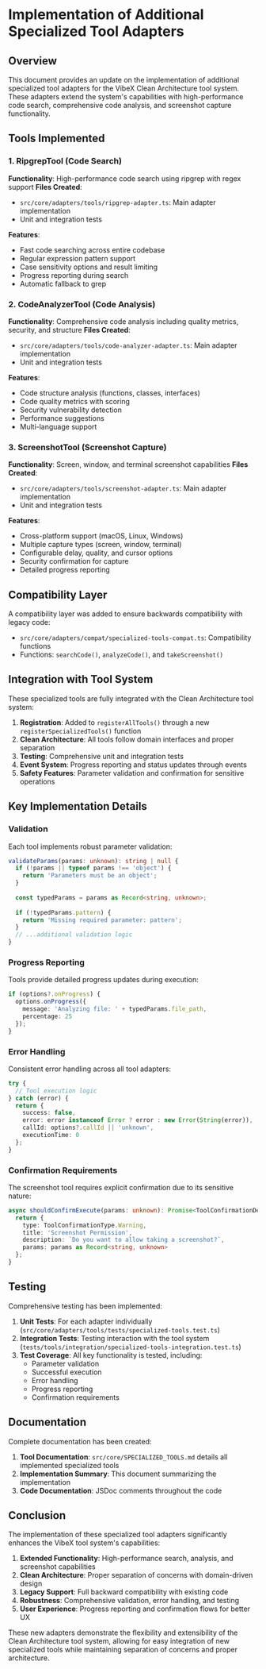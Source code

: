 # Implementation of Additional Specialized Tool Adapters

## Overview

This document provides an update on the implementation of additional specialized tool adapters for the VibeX Clean Architecture tool system. These adapters extend the system's capabilities with high-performance code search, comprehensive code analysis, and screenshot capture functionality.

## Tools Implemented

### 1. RipgrepTool (Code Search)

**Functionality**: High-performance code search using ripgrep with regex support
**Files Created**:
- `src/core/adapters/tools/ripgrep-adapter.ts`: Main adapter implementation
- Unit and integration tests

**Features**:
- Fast code searching across entire codebase
- Regular expression pattern support
- Case sensitivity options and result limiting
- Progress reporting during search
- Automatic fallback to grep

### 2. CodeAnalyzerTool (Code Analysis)

**Functionality**: Comprehensive code analysis including quality metrics, security, and structure
**Files Created**:
- `src/core/adapters/tools/code-analyzer-adapter.ts`: Main adapter implementation
- Unit and integration tests

**Features**:
- Code structure analysis (functions, classes, interfaces)
- Code quality metrics with scoring
- Security vulnerability detection
- Performance suggestions
- Multi-language support

### 3. ScreenshotTool (Screenshot Capture)

**Functionality**: Screen, window, and terminal screenshot capabilities
**Files Created**:
- `src/core/adapters/tools/screenshot-adapter.ts`: Main adapter implementation
- Unit and integration tests

**Features**:
- Cross-platform support (macOS, Linux, Windows)
- Multiple capture types (screen, window, terminal)
- Configurable delay, quality, and cursor options
- Security confirmation for capture
- Detailed progress reporting

## Compatibility Layer

A compatibility layer was added to ensure backwards compatibility with legacy code:
- `src/core/adapters/compat/specialized-tools-compat.ts`: Compatibility functions
- Functions: `searchCode()`, `analyzeCode()`, and `takeScreenshot()`

## Integration with Tool System

These specialized tools are fully integrated with the Clean Architecture tool system:

1. **Registration**: Added to `registerAllTools()` through a new `registerSpecializedTools()` function
2. **Clean Architecture**: All tools follow domain interfaces and proper separation
3. **Testing**: Comprehensive unit and integration tests
4. **Event System**: Progress reporting and status updates through events
5. **Safety Features**: Parameter validation and confirmation for sensitive operations

## Key Implementation Details

### Validation

Each tool implements robust parameter validation:
```typescript
validateParams(params: unknown): string | null {
  if (!params || typeof params !== 'object') {
    return 'Parameters must be an object';
  }
  
  const typedParams = params as Record<string, unknown>;
  
  if (!typedParams.pattern) {
    return 'Missing required parameter: pattern';
  }
  // ...additional validation logic
}
```

### Progress Reporting

Tools provide detailed progress updates during execution:
```typescript
if (options?.onProgress) {
  options.onProgress({
    message: 'Analyzing file: ' + typedParams.file_path,
    percentage: 25
  });
}
```

### Error Handling

Consistent error handling across all tool adapters:
```typescript
try {
  // Tool execution logic
} catch (error) {
  return {
    success: false,
    error: error instanceof Error ? error : new Error(String(error)),
    callId: options?.callId || 'unknown',
    executionTime: 0
  };
}
```

### Confirmation Requirements

The screenshot tool requires explicit confirmation due to its sensitive nature:
```typescript
async shouldConfirmExecute(params: unknown): Promise<ToolConfirmationDetails | null> {
  return {
    type: ToolConfirmationType.Warning,
    title: 'Screenshot Permission',
    description: `Do you want to allow taking a screenshot?`,
    params: params as Record<string, unknown>
  };
}
```

## Testing

Comprehensive testing has been implemented:

1. **Unit Tests**: For each adapter individually (`src/core/adapters/tools/tests/specialized-tools.test.ts`)
2. **Integration Tests**: Testing interaction with the tool system (`tests/tools/integration/specialized-tools-integration.test.ts`)
3. **Test Coverage**: All key functionality is tested, including:
   - Parameter validation
   - Successful execution
   - Error handling
   - Progress reporting
   - Confirmation requirements

## Documentation

Complete documentation has been created:

1. **Tool Documentation**: `src/core/SPECIALIZED_TOOLS.md` details all implemented specialized tools
2. **Implementation Summary**: This document summarizing the implementation
3. **Code Documentation**: JSDoc comments throughout the code

## Conclusion

The implementation of these specialized tool adapters significantly enhances the VibeX tool system's capabilities:

1. **Extended Functionality**: High-performance search, analysis, and screenshot capabilities
2. **Clean Architecture**: Proper separation of concerns with domain-driven design
3. **Legacy Support**: Full backward compatibility with existing code
4. **Robustness**: Comprehensive validation, error handling, and testing
5. **User Experience**: Progress reporting and confirmation flows for better UX

These new adapters demonstrate the flexibility and extensibility of the Clean Architecture tool system, allowing for easy integration of new specialized tools while maintaining separation of concerns and proper architecture.